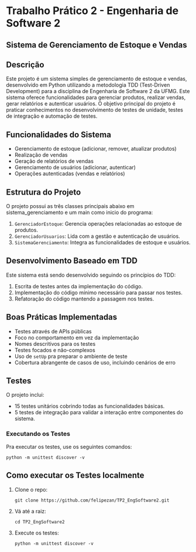 # Trabalho Prático 2 - Engenharia de Software 2

## Sistema de Gerenciamento de Estoque e Vendas

## Descrição
Este projeto é um sistema simples de gerenciamento de estoque e vendas, desenvolvido em Python utilizando a metodologia TDD (Test-Driven Development) para a disciplina de Engenharia de Software 2 da UFMG. Este sistema oferece funcionalidades para gerenciar produtos, realizar vendas, gerar relatórios e autenticar usuários. O objetivo principal do projeto é praticar conhecimentos no desenvolvimento de testes de unidade, testes de integração e automação de testes.

## Funcionalidades do Sistema
- Gerenciamento de estoque (adicionar, remover, atualizar produtos)
- Realização de vendas
- Geração de relatórios de vendas
- Gerenciamento de usuários (adicionar, autenticar)
- Operações autenticadas (vendas e relatórios)

## Estrutura do Projeto
O projeto possui as três classes principais abaixo em sistema_gerenciamento e um main como inicio do programa:
1. `GerenciadorEstoque`: Gerencia operações relacionadas ao estoque de produtos.
2. `GerenciadorUsuarios`: Lida com a gestão e autenticação de usuários.
3. `SistemaGerenciamento`: Integra as funcionalidades de estoque e usuários.

## Desenvolvimento Baseado em TDD
Este sistema está sendo desenvolvido seguindo os princípios do TDD:
1. Escrita de testes antes da implementação do código.
2. Implementação do código mínimo necessário para passar nos testes.
3. Refatoração do código mantendo a passagem nos testes.

## Boas Práticas Implementadas
- Testes através de APIs públicas
- Foco no comportamento em vez da implementação
- Nomes descritivos para os testes
- Testes focados e não-complexos
- Uso de `setUp` pra preparar o ambiente de teste
- Cobertura abrangente de casos de uso, incluindo cenários de erro

## Testes
O projeto inclui: 
- 15 testes unitários cobrindo todas as funcionalidades básicas.
- 5 testes de integração para validar a interação entre componentes do sistema.

### Executando os Testes
Pra executar os testes, use os seguintes comandos:

```
python -m unittest discover -v
```

## Como executar os Testes localmente

1. Clone o repo:
   ```
   git clone https://github.com/felipezan/TP2_EngSoftware2.git
   ```
2. Vá até a raiz:
   ```
   cd TP2_EngSoftware2
   ```
3. Execute os testes:
   ```
   python -m unittest discover -v
   ```

